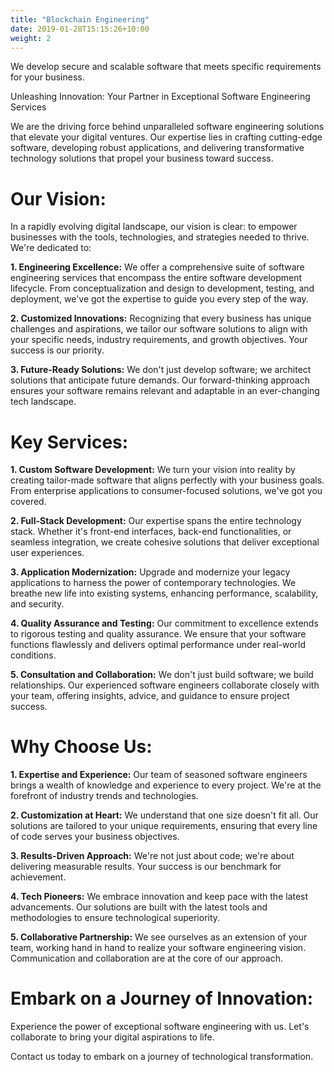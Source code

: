 ```yaml
---
title: "Blockchain Engineering"
date: 2019-01-28T15:15:26+10:00
weight: 2
---
```


We develop secure and scalable software that meets specific requirements for your business.


Unleashing Innovation: Your Partner in Exceptional Software Engineering Services

We are the driving force behind unparalleled software engineering solutions that elevate your digital ventures. Our expertise lies in crafting cutting-edge software, developing robust applications, and delivering transformative technology solutions that propel your business toward success.

# Our Vision:
In a rapidly evolving digital landscape, our vision is clear: to empower businesses with the tools, technologies, and strategies needed to thrive. We're dedicated to:

**1. Engineering Excellence:**
We offer a comprehensive suite of software engineering services that encompass the entire software development lifecycle. From conceptualization and design to development, testing, and deployment, we've got the expertise to guide you every step of the way.

**2. Customized Innovations:**
Recognizing that every business has unique challenges and aspirations, we tailor our software solutions to align with your specific needs, industry requirements, and growth objectives. Your success is our priority.

**3. Future-Ready Solutions:**
We don't just develop software; we architect solutions that anticipate future demands. Our forward-thinking approach ensures your software remains relevant and adaptable in an ever-changing tech landscape.

# Key Services:

**1. Custom Software Development:**
We turn your vision into reality by creating tailor-made software that aligns perfectly with your business goals. From enterprise applications to consumer-focused solutions, we've got you covered.

**2. Full-Stack Development:**
Our expertise spans the entire technology stack. Whether it's front-end interfaces, back-end functionalities, or seamless integration, we create cohesive solutions that deliver exceptional user experiences.

**3. Application Modernization:**
Upgrade and modernize your legacy applications to harness the power of contemporary technologies. We breathe new life into existing systems, enhancing performance, scalability, and security.

**4. Quality Assurance and Testing:**
Our commitment to excellence extends to rigorous testing and quality assurance. We ensure that your software functions flawlessly and delivers optimal performance under real-world conditions.

**5. Consultation and Collaboration:**
We don't just build software; we build relationships. Our experienced software engineers collaborate closely with your team, offering insights, advice, and guidance to ensure project success.

# Why Choose Us:

**1. Expertise and Experience:**
Our team of seasoned software engineers brings a wealth of knowledge and experience to every project. We're at the forefront of industry trends and technologies.

**2. Customization at Heart:**
We understand that one size doesn't fit all. Our solutions are tailored to your unique requirements, ensuring that every line of code serves your business objectives.

**3. Results-Driven Approach:**
We're not just about code; we're about delivering measurable results. Your success is our benchmark for achievement.

**4. Tech Pioneers:**
We embrace innovation and keep pace with the latest advancements. Our solutions are built with the latest tools and methodologies to ensure technological superiority.

**5. Collaborative Partnership:**
We see ourselves as an extension of your team, working hand in hand to realize your software engineering vision. Communication and collaboration are at the core of our approach.

# Embark on a Journey of Innovation:
Experience the power of exceptional software engineering with us. Let's collaborate to bring your digital aspirations to life.

Contact us today to embark on a journey of technological transformation.

